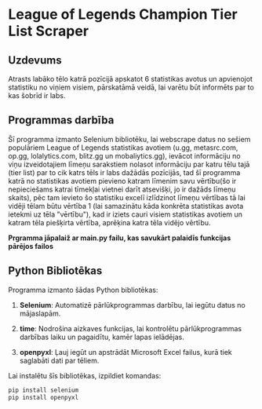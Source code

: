# League of Legends Champion Tier List Scraper

## Uzdevums

Atrasts labāko tēlo katrā pozīcijā apskatot 6 statistikas avotus un apvienojot statistiku no viņiem visiem, pārskatāmā veidā, lai varētu būt informēts par to kas šobrīd ir labs.


## Programmas darbība

Šī programma izmanto Selenium bibliotēku, lai webscrape datus no sešiem populāriem League of Legends statistikas avotiem (u.gg, metasrc.com, op.gg, lolalytics.com, blitz.gg un mobaliytics.gg), ievācot informāciju no viņu izveidotajiem līmeņu sarakstiem nolasot informāciju par katru tēlu tajā (tier list) par to cik katrs tēls ir labs dažādās pozīcijās, tad šī programma katrā no statistikas avotiem pievieno katram līmenim savu vērtību(šo ir nepieciešams katrai tīmekļai vietnei darīt atsevišķi, jo ir dažāds līmeņu skaits), pēc tam ievieto šo statistiku excelī izlīdzinot līmeņu vērtības tā lai vidēji tēlam būtu vērtība 1 (lai samazinātu kāda konkrēta statistikas avota ietekmi uz tēla "vērtību"), kad ir iziets cauri visiem statistikas avotiem un katram tēla piešķirta vērtība, aprēķina katra tēla vidējo vērtību.

**Prgramma jāpalaiž ar main.py failu, kas savukārt palaidīs funkcijas pārējos failos**

## Python Bibliotēkas

Programma izmanto šādas Python bibliotēkas:

1. **Selenium**: Automatizē pārlūkprogrammas darbību, lai iegūtu datus no  mājaslapām.

2. **time**: Nodrošina aizkaves funkcijas, lai kontrolētu pārlūkprogrammas darbības laiku un pagaidītu, kamēr lapas ielādējas.

3. **openpyxl**: Ļauj iegūt un apstrādāt Microsoft Excel failus, kurā tiek saglabāti dati par tēliem.

Lai instalētu šīs bibliotēkas, izpildiet komandas:

```bash
pip install selenium 
pip install openpyxl
```

